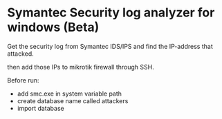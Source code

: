 # Symantec Security log analyzer for windows (Beta)

Get the security log from Symantec IDS/IPS and find the IP-address that attacked. 

then add those IPs to mikrotik firewall through SSH.

Before run:
- add smc.exe in system variable path
- create database name called attackers
- import database
